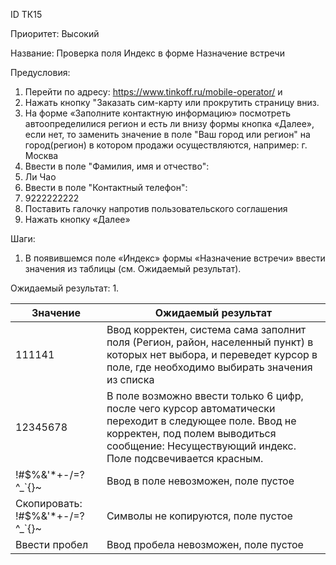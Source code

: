 ID		ТК15

Приоритет:	Высокий

Название: 	Проверка поля Индекс в форме Назначение встречи

Предусловия:

1.	Перейти по адресу: https://www.tinkoff.ru/mobile-operator/ и 
2.	Нажать кнопку "Заказать сим-карту или прокрутить страницу вниз.
3.	На форме «Заполните контактную информацию» посмотреть автоопределилися регион и есть ли внизу формы кнопка «Далее», если нет, то заменить значение в поле "Ваш город или регион" на город(регион) в котором продажи осуществляются, например: г. Москва
4.	Ввести в поле "Фамилия, имя и отчество": 
5.	Ли Чао
6.	Ввести в поле "Контактный телефон": 
7.	9222222222
8.	Поставить галочку напротив пользовательского соглашения 
9.	Нажать кнопку «Далее»

Шаги:
1.	В появившемся поле «Индекс» формы «Назначение встречи» ввести значения из таблицы (см. Ожидаемый результат).

Ожидаемый результат:
1.

|    Значение                            |    Ожидаемый результат                                                                                                                                                                                               |
|----------------------------------------|----------------------------------------------------------------------------------------------------------------------------------------------------------------------------------------------------------------------|
|    111141                              |    Ввод корректен, система сама заполнит поля (Регион,   район, населенный пункт) в которых нет выбора, и переведет курсор в поле, где   необходимо выбирать значения из списка                                      |
|    12345678                            |    В поле возможно ввести только 6 цифр, после чего   курсор автоматически переходит в следующее поле.   Ввод не корректен, под полем выводиться сообщение: Несуществующий   индекс. Поле подсвечивается красным.    |
|    !#$%&'*+-/=?^_`{}~                  |    Ввод в поле невозможен, поле пустое                                                                                                                                                                               |
|    Скопировать: !#$%&'*+-/=?^_`{}~    |    Символы не копируются, поле пустое                                                                                                                                                                                |
|    Ввести пробел                       |    Ввод пробела невозможен, поле пустое                                                                                                                                                                              |
